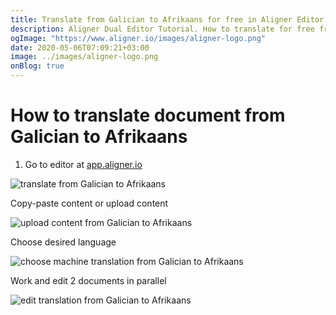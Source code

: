 ```yaml
---
title: Translate from Galician to Afrikaans for free in Aligner Editor
description: Aligner Dual Editor Tutorial. How to translate for free from Galician to Afrikaans. Aligner is multilingual document management platform. 
ogImage: "https://www.aligner.io/images/aligner-logo.png"
date: 2020-05-06T07:09:21+03:00
image: ../images/aligner-logo.png
onBlog: true
---
```


# How to translate document from Galician to Afrikaans

1. Go to editor at [app.aligner.io](https://app.aligner.io "Aligner App web page")

![translate from Galician to Afrikaans](../aligner-blank-editor.png "translate from Galician to Afrikaans")

Copy-paste content or upload content

![upload content from Galician to Afrikaans](../aligner-uploaded-document.png "upload content from Galician to Afrikaans")

Choose desired language

![choose machine translation from Galician to Afrikaans](../aligner-language-dropdown.png "choose machine translation from Galician to Afrikaans")

Work and edit 2 documents in parallel

![edit translation from Galician to Afrikaans](../aligner-double-sitded-editor.png "edit translation from Galician to Afrikaans")

